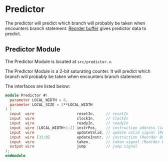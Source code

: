 # Predictor

The predictor will predict which branch will probably be taken when
encounters branch statement. [Reorder buffer](reorder_buffer.md) gives
predictor data to predict.

## Predictor Module

The Predictor Module is located at `src/predictor.v`.

The Predictor Module is a 2-bit saturating counter. It will predict
which branch will probably be taken when encounters branch statement.

The interfaces are listed below:

```verilog
module Predictor #(
  parameter LOCAL_WIDTH = 6,
  parameter LOCAL_SIZE = 2**LOCAL_WIDTH
) (
  input  wire                   resetIn,     // resetIn
  input  wire                   clockIn,     // clockIn
  input  wire                   readyIn,     // readyIn
  input  wire [LOCAL_WIDTH+1:2] instrPos,    // instruction address (icache)
  input  wire                   updateValid, // update valid signal (Reorder Buffer)
  input  wire [31:0]            updateInstr, // instruction (Reorder Buffer)
  input  wire                   taken,       // taken signal (Reorder Buffer)
  output wire                   jump         // jump signal
);
endmodule
```

